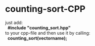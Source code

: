 # counting-sort-CPP

just add: <br />
&nbsp; <b>#include "counting_sort.hpp" </b> <br />
to your cpp-file and then use it by calling: <br />
&nbsp; <b>counting_sort(vectorname); </b>
